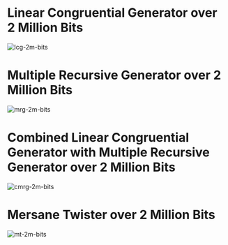 # Linear Congruential Generator over 2 Million Bits
![lcg-2m-bits](https://user-images.githubusercontent.com/67328993/173252327-0f27bf38-6044-4a57-b579-05d3733c10ed.png)


# Multiple Recursive Generator over 2 Million Bits
![mrg-2m-bits](https://user-images.githubusercontent.com/67328993/173252345-542e6b36-51d7-4047-8561-6736b7753b66.png)


# Combined Linear Congruential Generator with Multiple Recursive Generator over 2 Million Bits
![cmrg-2m-bits](https://user-images.githubusercontent.com/67328993/173252364-ae9094c2-2276-4e34-a6a5-f42b8f5a900e.png)

# Mersane Twister over 2 Million Bits
![mt-2m-bits](https://user-images.githubusercontent.com/67328993/173252392-168fcaf1-c268-4e7a-9c98-586912d746a3.png)
